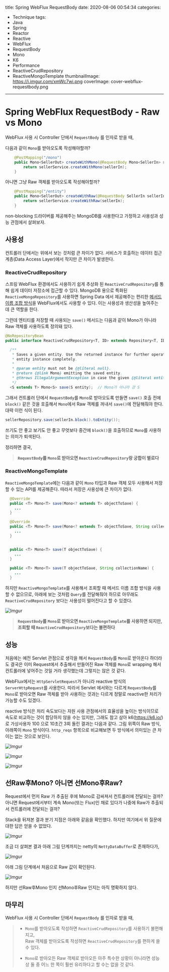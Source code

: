 title: Spring WebFlux RequestBody
date: 2020-08-06 00:54:34
categories:
  - Technique
tags:
  - Java
  - Spring
  - Reactor
  - Reactive
  - WebFlux
  - RequestBody
  - Mono
  - K6
  - Performance
  - ReactiveCrudRepository
  - ReactiveMongoTemplate
thumbnailImage: https://i.imgur.com/xmWc7wi.png
coverImage: cover-webflux-requestbody.png
---
# Spring WebFlux RequestBody - Raw vs Mono

WebFlux 사용 시 Controller 단에서 `RequestBody` 를 인자로 받을 때,

다음과 같이 `Mono`를 받아오도록 작성해야할까?

```java
    @PostMapping("/mono")
    public Mono<SellerOut> createWithMono(@RequestBody Mono<SellerIn> sellerIn) {
        return sellerService.createWithMono(sellerIn);
    }
```

아니면 그냥 Raw 객체를 받아오도록 작성해야할까?

```java
    @PostMapping("/entity")
    public Mono<SellerOut> createWithRaw(@RequestBody SellerIn sellerIn) {
        return sellerService.createWithRaw(sellerIn);
    }
```

non-blocking 드라이버를 제공해주는 MongoDB를 사용한다고 가정하고 사용성과 성능 관점에서 살펴보자.

## 사용성

컨트롤러 단에서는 위에서 보는 것처럼 큰 차이가 없다. 서비스가 호출하는 데이터 접근 계층(Data Access Layer)에서 작지만 큰 차이가 발생한다.

### ReactiveCrudRepository

스프링 WebFlux 환경에서도 사용하기 쉽게 추상화 된 `ReactiveCrudRepository`를 통해 쉽게 데이터 저장소에 접근할 수 있다. MongoDB 용으로 특화된 `ReactiveMongoRepository`를 사용하면 Spring Data 에서 제공해주는 편리한 [메서드 이름 조합 방식](https://docs.spring.io/spring-data/mongodb/docs/current/reference/html/#mongodb.repositories.queries)을 WebFlux에서도 사용할 수 있다. 이는 사용성과 생산성을 높여주는 데 큰 역할을 한다.

그런데 엔티티를 저장할 때 사용되는 `save()` 메서드는 다음과 같이 Mono가 아니라 Raw 객체를 사용하도록 정의돼 있다.

```java
@NoRepositoryBean
public interface ReactiveCrudRepository<T, ID> extends Repository<T, ID> {

  /**
   * Saves a given entity. Use the returned instance for further operations as the save operation might have changed the
   * entity instance completely.
   *
   * @param entity must not be {@literal null}.
   * @return {@link Mono} emitting the saved entity.
   * @throws IllegalArgumentException in case the given {@literal entity} is {@literal null}.
   */
  <S extends T> Mono<S> save(S entity);  // Mono가 아니라 걍 S
```

그래서 컨트롤러 단에서 `RequestBody`를 `Mono`로 받아오도록 만들면 `save()` 호출 전에 `block()` 같은 것을 호출해서 `Mono`에서 Raw 객체를 꺼내서 `save()`에 전달해줘야 한다. 대략 이런 식이 된다.

```java
sellerRepository.save(sellerIn.block().toEntity());
```

쓰기도 안 좋고 보기도 안 좋고 무엇보다 중간에 `block()`을 호출하므로 `Mono`를 사용하는 의미가 퇴색된다.

정리하면 결국,

>**`RequestBody`를 `Mono`로 받아오면 `ReactiveCrudRepository`랑 궁합이 별로다**

### ReactiveMongoTemplate

`ReactiveMongoTemplate`에는 다음과 같이 `Mono` 타입과 Raw 객체 모두 사용해서 저장할 수 있는 API를 제공해준다. 따라서 저장은 사용성에 큰 차이가 없다.

```java
  @Override
  public <T> Mono<T> save(Mono<? extends T> objectToSave) {
    ...
  }

  @Override
  public <T> Mono<T> save(Mono<? extends T> objectToSave, String collectionName) {
    ...
  }


  public <T> Mono<T> save(T objectToSave) {
    ...
  }
  
  public <T> Mono<T> save(T objectToSave, String collectionName) {
    ...
  }
```

하지만 `ReactiveMongoTemplate`를 사용해서 조회할 때 메서드 이름 조합 방식을 사용할 수 없으므로, 아래에 보는 것처럼 `Query`를 전달해줘야 하므로 아무래도 `ReactiveCrudRepository` 보다는 사용성이 떨어진다고 할 수 있겠다.

![Imgur](https://i.imgur.com/eogpnac.png)

>**`RequestBody`를 `Mono`로 받아오면 `ReactiveMongoTemplate`를 사용하면 되지만, 조회할 때 `ReactiveCrudRepository`보다는 불편하다**


## 성능

처음에는 예전 Servlet 관점으로 생각을 해서 `RequestBody`를 `Mono`로 받아온다 하더라도 결국은 이미 Request에서 추출해서 만들어진 Raw 객체를 `Mono`로 wrapping 해서 컨트롤러에 넣어주는 것일 거라 생각했는데 그렇지는 않은 것 같다.

WebFlux에서는 `HttpServletRequest`가 아니라 reactive 방식의 `ServerHttpRequest`를 사용한다. 따라서 Servlet 에서와는 다르게 `RequestBody`를 `Mono`로 받아오면 Raw 객체를 받아 사용하는 것과는 다르게 정말로 reactive한 처리가 가능할 수도 있겠다.

reactive 방식은 처리 속도보다는 자원 사용 관점에서의 효율성을 높이는 방식이므로 속도로 비교하는 것이 합당하지 않을 수는 있지만, 그래도 참고 삼아 k6(https://k6.io/) 로 가상사용자 100 으로 10초간 3회 돌린 결과는 다음과 같다. 그림 위쪽이 Raw 방식, 아래쪽이 `Mono` 방식이다. `http_reqs` 항목으로 비교해보면 두 방식에서 의미있는 큰 차이는 없는 것으로 보인다.

![Imgur](https://i.imgur.com/R3fX3fg.png)

![Imgur](https://i.imgur.com/M8cYsQ1.png)

![Imgur](https://i.imgur.com/VhCeVTk.png)


## 선Raw후Mono? 아니면 선Mono후Raw?

Request에서 먼저 Raw 가 추출된 후에 Mono로 감싸져서 컨트롤러에 전달되는 걸까? 아니면 Request에서부터 계속 Mono(또는 Flux)인 채로 있다가 나중에 Raw가 추출되서 컨트롤러에 전달되는 걸까?

Stack을 뒤져본 결과 분기 지점은 아래와 같음을 확인했다. 하지만 여기에서 위 질문에 대한 답은 얻을 수 없었다.

![Imgur](https://i.imgur.com/L6TuAEE.png)

조금 더 살펴본 결과 아래 그림 단계까지는 netty의 `NettyDataBuffer`로 존재하다가,

![Imgur](https://i.imgur.com/RNY24EO.png)

아래 그림 단계에서 처음으로 Raw 값이 확인된다.

![Imgur](https://i.imgur.com/enkERzn.png)

하지만 선Raw후Mono 인지 선Mono후Raw 인지는 아직 명확하지 않다.


## 마무리

WebFlux 사용 시 Controller 단에서 `RequestBody` 를 인자로 받을 때,

>- `Mono`를 받아오도록 작성하면 `ReactiveCrudRepository`를 사용하기 불편해지고,  
Raw 객체를 받아오도록 작성하면 `ReactiveCrudRepository`를 편하게 쓸 수 있다.
>
>- `Mono`로 받아오든 Raw 객체로 받아오든 아주 특수한 상황이 아니라면 성능 상 둘 중 어느 한 쪽이 훨씬 유리하다고 할 수는 없을 것 같다.
